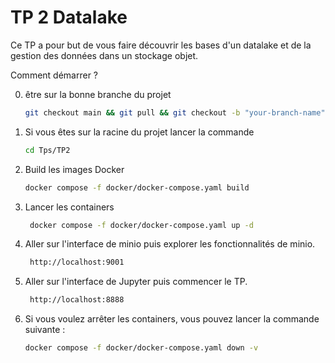 # TP 2 Datalake


Ce TP a pour but de vous faire découvrir les bases d'un datalake et de la gestion des données dans un stockage objet.

Comment démarrer ?

0. être sur la bonne branche du projet
   ```bash
   git checkout main && git pull && git checkout -b "your-branch-name"
   ```

1. Si vous êtes sur la racine du projet lancer la commande
   ```bash
   cd Tps/TP2
   ```
   
2. Build les images Docker
   ```bash
   docker compose -f docker/docker-compose.yaml build
   ```
   
3. Lancer les containers
   ```bash
    docker compose -f docker/docker-compose.yaml up -d
    ```
4. Aller sur l'interface de minio puis explorer les fonctionnalités de minio.
   ```bash
    http://localhost:9001
    ```
5. Aller sur l'interface de Jupyter puis commencer le TP.
   ```bash
    http://localhost:8888
    ```

6. Si vous voulez arrêter les containers, vous pouvez lancer la commande suivante :
   ```bash
   docker compose -f docker/docker-compose.yaml down -v
   ```
